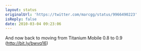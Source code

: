 ```yaml
---
layout: status
originalUrl: 'https://twitter.com/marcgg/status/9966490223'
isReply: false
date: 2010-03-04 09:23:06
---
```


And now back to moving from Titanium Mobile 0.8 to 0.9 (http://bit.ly/bwvq16)
